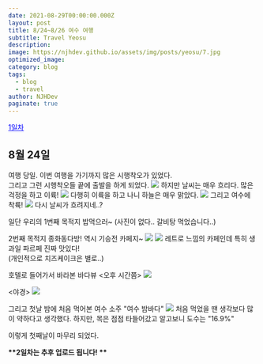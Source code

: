 ```yaml
---
date: 2021-08-29T00:00:00.000Z
layout: post
title: 8/24~8/26 여수 여행
subtitle: Travel Yeosu
description: 
image: https://njhdev.github.io/assets/img/posts/yeosu/7.jpg
optimized_image: 
category: blog
tags:
  - blog
  - travel
author: NJHDev
paginate: true
---
```


<a href="#8월 24일" style="color:blue">1일차</a>

## 8월 24일
여행 당일. 이번 여행을 가기까지 많은 시행착오가 있었다.
<br/>그리고 그런 시행착오들 끝에 출발을 하게 되었다.
<img src="https://njhdev.github.io/assets/img/posts/yeosu/1.jpg">
하지만 날씨는 매우 흐리다.
많은 걱정을 하고 이륙!
<img src="https://njhdev.github.io/assets/img/posts/yeosu/2.jpg">
다행히 이륙을 하고 나니 하늘은 매우 맑았다.
<img src="https://njhdev.github.io/assets/img/posts/yeosu/3.jpg">
그리고 여수에 착륙!
<img src="https://njhdev.github.io/assets/img/posts/yeosu/4.jpg">
다시 날씨가 흐려지네..?

일단 우리의 1번째 목적지
밥먹으러~ (사진이 없다.. 갈비탕 먹었습니다..)

2번째 목적지 종화동다방!
역시 기승전 카페지~
<img src="https://njhdev.github.io/assets/img/posts/yeosu/5.jpg">
<img src="https://njhdev.github.io/assets/img/posts/yeosu/6.jpg">
레트로 느낌의 카페인데 특히 생과일 파르페 진짜 맛있다!
<br/>(개인적으로 치즈케이크은 별로..)

호텔로 들어가서 바라본 바다뷰
\<오후 시간쯤\>
<img src="https://njhdev.github.io/assets/img/posts/yeosu/7.jpg">

\<야경\>
<img src="https://njhdev.github.io/assets/img/posts/yeosu/8.jpg">

그리고 첫날 밤에 처음 먹어본 여수 소주 "여수 밤바다"
<img src="https://njhdev.github.io/assets/img/posts/yeosu/9.jpg">
처음 먹었을 땐 생각보다 많이 약하다고 생각했다.
하지만, 목은 점점 타들어갔고 
알고보니 도수는 "16.9%"

이렇게 첫째날이 마무리 되었다.

**\*\*2일차는 추후 업로드 됩니다! \*\*** 
